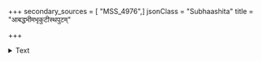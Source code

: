 +++
secondary_sources = [ "MSS_4976",]
jsonClass = "Subhaashita"
title = "आबद्धभीमभृकुटीस्थपुटम्"

+++

<details><summary>Text</summary>

आबद्धभीमभृकुटीस्थपुटं ललाटं बिभ्रत्पराङ्मुखरिपोर्विधुताधरोष्ठः।  
आत्मैव संगरमुखे निजमण्डलाग्र- च्छायाछलादभिमुखस्तव देव जातः॥
</details>
